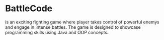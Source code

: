 # BattleCode 
is an exciting fighting game where player takes control of powerful enemys and engage in intense battles. 
The game is designed to showcase programming skills using Java and OOP concepts.
